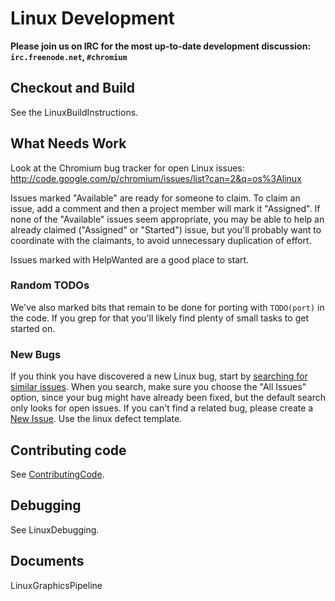 # Linux Development

**Please join us on IRC for the most up-to-date development discussion: `irc.freenode.net`, `#chromium`**

## Checkout and Build
See the LinuxBuildInstructions.

## What Needs Work

Look at the Chromium bug tracker for open Linux issues:
http://code.google.com/p/chromium/issues/list?can=2&q=os%3Alinux

Issues marked "Available" are ready for someone to claim. To claim an issue, add a comment and then a project member will mark it "Assigned". If none of the "Available" issues seem appropriate, you may be able to help an already claimed ("Assigned" or "Started") issue, but you'll probably want to coordinate with the claimants, to avoid unnecessary duplication of effort.

Issues marked with HelpWanted are a good place to start.

### Random TODOs

We've also marked bits that remain to be done for porting with `TODO(port)` in the code.  If you grep for that you'll likely find plenty of small tasks to get started on.

### New Bugs

If you think you have discovered a new Linux bug, start by [searching for similar issues](http://code.google.com/p/chromium/issues/list?can=1&q=Linux). When you search, make sure you choose the "All Issues" option, since your bug might have already been fixed, but the default search only looks for open issues. If you can't find a related bug, please create a [New Issue](http://code.google.com/p/chromium/issues/entry). Use the linux defect template.

## Contributing code
See [ContributingCode](http://dev.chromium.org/developers/contributing-code).

## Debugging
See LinuxDebugging.

## Documents

LinuxGraphicsPipeline
